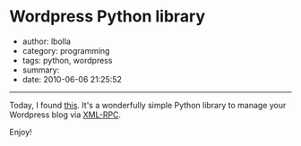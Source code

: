 # Wordpress Python library

- author: lbolla
- category: programming
- tags: python, wordpress
- summary: 
- date: 2010-06-06 21:25:52

----------------

Today, I found [this][1]. It's a wonderfully simple Python library to manage your Wordpress blog via [XML-RPC][2].

Enjoy! 

   [1]: http://www.blackbirdblog.it/programmazione/progetti/28
   [2]: http://www.xmlrpc.com
